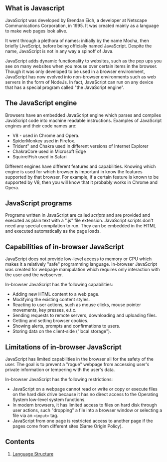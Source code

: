 ## What is Javascript

JavaScript was developed by Brendan Eich, a developer at Netscape Communications Corporation, in 1995. It was created mainly as a language to make web pages look alive.

It went through a plethora of names: initially by the name Mocha, then briefly LiveScript, before being officially named JavaScript. Despite the name, JavaScript is not in any way a spinoff of Java.

JavaScript adds dynamic functionality to websites, such as the pop ups you see on many websites when you mouse over certain items in the browser. Though it was only developed to be used in a browser environment, JavaScript has now evolved into non-browser environments such as web servers in the form of NodeJs. In fact, JavaScript can run on any device that has a special program called "the JavaScript engine".

## The JavaScript engine

Browsers have an embedded JavaScript engine which parses and compiles JavaScript code into machine readable instructions. Examples of JavaScript engines and their code names are:

* V8 - used in Chrome and Opera.
* SpiderMonkey used in Firefox.
* Trident" and Chakra used in different versions of Internet Explorer
* ChakraCore used in Microsoft Edge
* SquirrelFish used in Safari

Different engines have different features and capabilities. Knowing which engine is used for which browser is important in know the features supported by that browser. For example, if a certain feature is known to be supported by V8, then you will know that it probably works in Chrome and Opera.

## JavaScript programs

Programs written in JavaScript are called *scripts* and are provided and executed as plain text with a ".js" file extension. JavaScript scripts don't need any special compilation to run. They can be embedded in the HTML and executed automatically as the page loads.

## Capabilities of in-browser JavaScript

JavaScript does not provide low-level access to memory or CPU which makes it a relatively "safe" programming language. In-browser JavaScript was created for webpage manipulation which requires only interaction with the user and the webserver.

In-browser JavaScript has the following capabilities:

* Adding new HTML content to a web page.
* Modifying the existing content styles.
* Reacting to user actions, such as mouse clicks, mouse pointer movements, key presses, e.t.c.
* Sending requests to remote servers, downloading and uploading files.
* Getting and setting browser cookies.
* Showing alerts, prompts and confirmations to users.
* Storing data on the client-side ("local storage").

## Limitations of in-browser JavaScript

JavaScript has limited capabilities in the browser all for the safety of the user. The goal is to prevent a "rogue" webpage from accessing user's private information or tempering with the user's data.

In-browser JavaScript has the following restrictions:

* JavaScript on a webpage cannot read or write or copy or execute files on the hard disk drive because it has no direct access to the Operating System low-level system functions.
* In modern browsers, it has limited access to files on hard disk through user actions, such "dropping" a file into a browser window or selecting a file via an `<input>` tag.
* JavaScript from one page is restricted access to another page if the pages come from different sites (Same Origin Policy).

## Contents
1. [Language Structure](My%20Notes/LanguageStructure.md)
